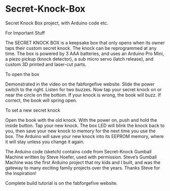 # Secret-Knock-Box
Secret Knock Box project, with Arduino code etc.

For Important Stuff

The SECRET KNOCK BOX is a keepsake box that only opens when its owner taps their custom secret knock.  The knock can be reprogrammed at any
time.  The box is powered by 3 AAA batteries, and uses an Arduino Pro Mini, a piezo pickup (knock detector), a sub micro servo (latch
release), and custom 3D printed and laser-cut parts.  

To open the box

Demonstrated in the video on the fabforgefive website. Slide the power switch to the right. Listen for two buzzes. Now tap your secret
knock on or near the circle on the bottom. If your knock is wrong, the book will buzz.  If correct, the book will spring open. 

To set a new secret knock

Open the book with the old knock. With the power on, push and hold the inside button. Tap your new knock. The box LED will blink the knock
back to you, then save your new knock to memory for the next time you use the box. The Arduino will save your new knock into its EEPROM
memory, where it will stay unless you change it again.

The Arduino code (sketch) contains code from Secret-Knock Gumball Machine written by Steve Hoefer, used with permission. Steve’s Gumball
Machine was the first Arduino project that my kids and I built, and was the gateway to many exciting family projects over the years. Thanks 
Steve for the inspiration!

Complete build tutorial is on the fabforgefive website.
